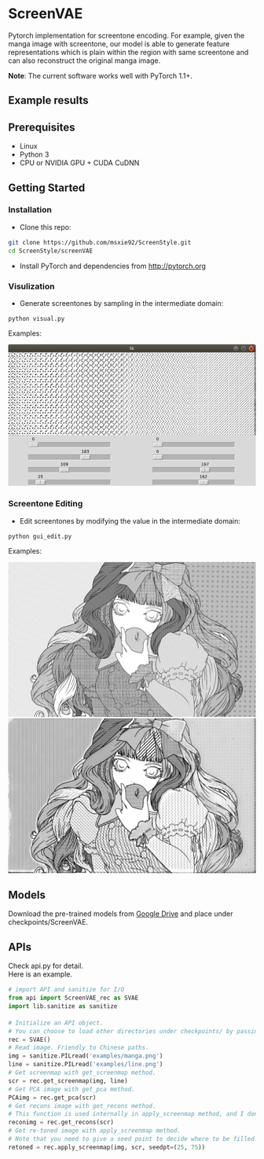 # ScreenVAE

Pytorch implementation for screentone encoding. 
For example, given the manga image with screentone, our model is able to generate feature representations which is plain within the region with same screentone and can also reconstruct the original manga image. 

**Note**: The current software works well with PyTorch 1.1+. 

## Example results


## Prerequisites
- Linux 
- Python 3
- CPU or NVIDIA GPU + CUDA CuDNN


## Getting Started ###
### Installation
- Clone this repo:
```bash
git clone https://github.com/msxie92/ScreenStyle.git
cd ScreenStyle/screenVAE
```
- Install PyTorch and dependencies from http://pytorch.org

### Visulization
- Generate screentones by sampling in the intermediate domain:
```
python visual.py 
```

Examples:

![visual](examples/visual.png)

### Screentone Editing
- Edit screentones by modifying the value in the intermediate domain:
```
python gui_edit.py 
```

Examples:

![original](examples/manga.png)
![edited](examples/edited.png)

## Models
Download the pre-trained models from [Google Drive](https://drive.google.com/file/d/1OBxWHjijMwi9gfTOfDiFiHRZA_CXNSWr/view?usp=sharing) and place under checkpoints/ScreenVAE.

## APIs
Check api.py for detail.  
Here is an example.  
```python
# import API and sanitize for I/O
from api import ScreenVAE_rec as SVAE
import lib.sanitize as sanitize

# Initialize an API object.
# You can choose to load other directories under checkpoints/ by passing their name as argument.
rec = SVAE()
# Read image. Friendly to Chinese paths.
img = sanitize.PILread('examples/manga.png')
line = sanitize.PILread('examples/line.png')
# Get screenmap with get_screenmap method.
scr = rec.get_screenmap(img, line)
# Get PCA image with get_pca method.
PCAimg = rec.get_pca(scr)
# Get recons image with get_recons method.
# This function is used internally in apply_screenmap method, and I don't know what it will do.
reconimg = rec.get_recons(scr)
# Get re-toned image with apply_screenmap method.
# Note that you need to give a seed point to decide where to be filled.
retoned = rec.apply_screenmap(img, scr, seedpt=(25, 75))
```